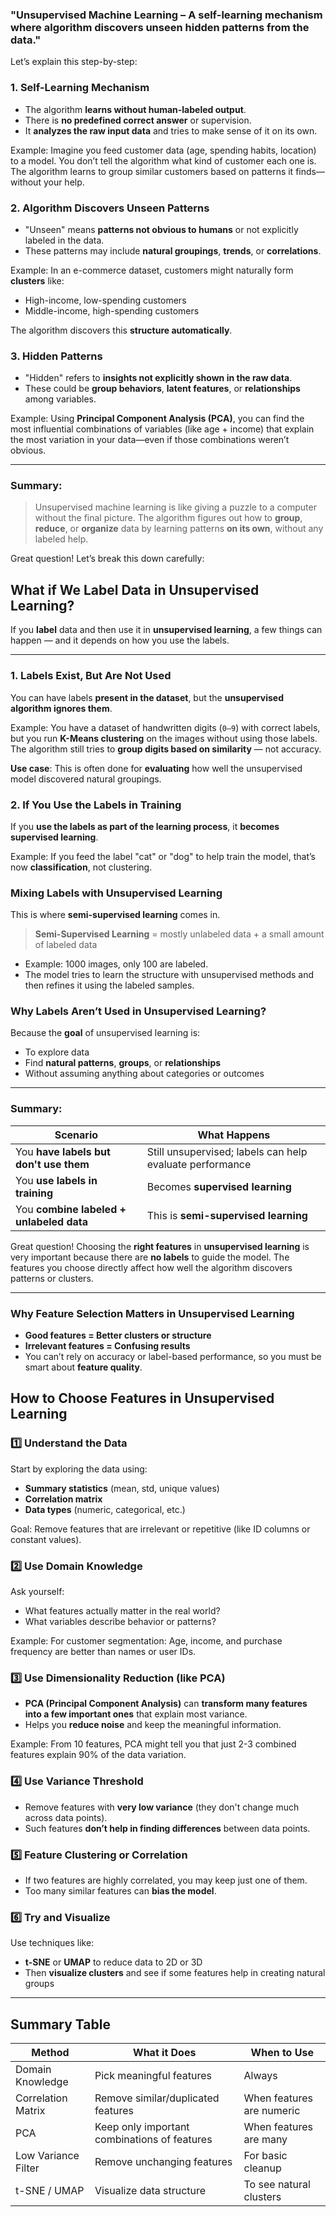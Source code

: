 ### **"Unsupervised Machine Learning – A self-learning mechanism where algorithm discovers unseen hidden patterns from the data."**

Let’s explain this step-by-step:

### **1. Self-Learning Mechanism**

* The algorithm **learns without human-labeled output**.
* There is **no predefined correct answer** or supervision.
* It **analyzes the raw input data** and tries to make sense of it on its own.

Example:
Imagine you feed customer data (age, spending habits, location) to a model. You don’t tell the algorithm what kind of customer each one is. The algorithm learns to group similar customers based on patterns it finds—without your help.

### **2. Algorithm Discovers Unseen Patterns**

* "Unseen" means **patterns not obvious to humans** or not explicitly labeled in the data.
* These patterns may include **natural groupings**, **trends**, or **correlations**.

Example:
In an e-commerce dataset, customers might naturally form **clusters** like:

* High-income, low-spending customers
* Middle-income, high-spending customers

The algorithm discovers this **structure automatically**.

### **3. Hidden Patterns**

* "Hidden" refers to **insights not explicitly shown in the raw data**.
* These could be **group behaviors**, **latent features**, or **relationships** among variables.

Example:
Using **Principal Component Analysis (PCA)**, you can find the most influential combinations of variables (like age + income) that explain the most variation in your data—even if those combinations weren’t obvious.

---

### Summary:

> Unsupervised machine learning is like giving a puzzle to a computer without the final picture. The algorithm figures out how to **group**, **reduce**, or **organize** data by learning patterns **on its own**, without any labeled help.

Great question! Let’s break this down carefully:

## What if We Label Data in Unsupervised Learning?

If you **label** data and then use it in **unsupervised learning**, a few things can happen — and it depends on how you use the labels.

---

### **1. Labels Exist, But Are Not Used**

You can have labels **present in the dataset**, but the **unsupervised algorithm ignores them**.

Example:
You have a dataset of handwritten digits (`0–9`) with correct labels, but you run **K-Means clustering** on the images without using those labels.
The algorithm still tries to **group digits based on similarity** — not accuracy.

**Use case**: This is often done for **evaluating** how well the unsupervised model discovered natural groupings.

### **2. If You Use the Labels in Training**

If you **use the labels as part of the learning process**, it **becomes supervised learning**.

Example:
If you feed the label "cat" or "dog" to help train the model, that’s now **classification**, not clustering.

### **Mixing Labels with Unsupervised Learning**

This is where **semi-supervised learning** comes in.

> **Semi-Supervised Learning** = mostly unlabeled data + a small amount of labeled data

* Example: 1000 images, only 100 are labeled.
* The model tries to learn the structure with unsupervised methods and then refines it using the labeled samples.

### Why Labels Aren’t Used in Unsupervised Learning?

Because the **goal** of unsupervised learning is:

* To explore data
* Find **natural patterns**, **groups**, or **relationships**
* Without assuming anything about categories or outcomes

---

### Summary:

| Scenario                                 | What Happens                                             |
| ---------------------------------------- | -------------------------------------------------------- |
| You **have labels but don't use them**   | Still unsupervised; labels can help evaluate performance |
| You **use labels in training**           | Becomes **supervised learning**                          |
| You **combine labeled + unlabeled data** | This is **semi-supervised learning**                     |

Great question! Choosing the **right features** in **unsupervised learning** is very important because there are **no labels** to guide the model. The features you choose directly affect how well the algorithm discovers patterns or clusters.

---

### **Why Feature Selection Matters in Unsupervised Learning**

* **Good features = Better clusters or structure**
* **Irrelevant features = Confusing results**
* You can’t rely on accuracy or label-based performance, so you must be smart about **feature quality**.

## How to Choose Features in Unsupervised Learning

### 1️⃣ **Understand the Data**

Start by exploring the data using:

* **Summary statistics** (mean, std, unique values)
* **Correlation matrix**
* **Data types** (numeric, categorical, etc.)

Goal: Remove features that are irrelevant or repetitive (like ID columns or constant values).

### 2️⃣ **Use Domain Knowledge**

Ask yourself:

* What features actually matter in the real world?
* What variables describe behavior or patterns?

Example:
For customer segmentation: Age, income, and purchase frequency are better than names or user IDs.

### 3️⃣ **Use Dimensionality Reduction (like PCA)**

* **PCA (Principal Component Analysis)** can **transform many features into a few important ones** that explain most variance.
* Helps you **reduce noise** and keep the meaningful information.

Example:
From 10 features, PCA might tell you that just 2-3 combined features explain 90% of the data variation.

### 4️⃣ **Use Variance Threshold**

* Remove features with **very low variance** (they don't change much across data points).
* Such features **don’t help in finding differences** between data points.

### 5️⃣ **Feature Clustering or Correlation**

* If two features are highly correlated, you may keep just one of them.
* Too many similar features can **bias the model**.

### 6️⃣ **Try and Visualize**

Use techniques like:

* **t-SNE** or **UMAP** to reduce data to 2D or 3D
* Then **visualize clusters** and see if some features help in creating natural groups

---

## Summary Table

| Method              | What it Does                                 | When to Use               |
| ------------------- | -------------------------------------------- | ------------------------- |
| Domain Knowledge    | Pick meaningful features                     | Always                    |
| Correlation Matrix  | Remove similar/duplicated features           | When features are numeric |
| PCA                 | Keep only important combinations of features | When features are many    |
| Low Variance Filter | Remove unchanging features                   | For basic cleanup         |
| t-SNE / UMAP        | Visualize data structure                     | To see natural clusters   |


